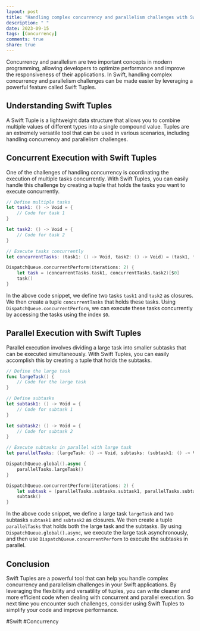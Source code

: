 ```yaml
---
layout: post
title: "Handling complex concurrency and parallelism challenges with Swift Tuples."
description: " "
date: 2023-09-15
tags: [Concurrency]
comments: true
share: true
---
```


Concurrency and parallelism are two important concepts in modern programming, allowing developers to optimize performance and improve the responsiveness of their applications. In Swift, handling complex concurrency and parallelism challenges can be made easier by leveraging a powerful feature called Swift Tuples.

## Understanding Swift Tuples

A Swift Tuple is a lightweight data structure that allows you to combine multiple values of different types into a single compound value. Tuples are an extremely versatile tool that can be used in various scenarios, including handling concurrency and parallelism challenges.

## Concurrent Execution with Swift Tuples

One of the challenges of handling concurrency is coordinating the execution of multiple tasks concurrently. With Swift Tuples, you can easily handle this challenge by creating a tuple that holds the tasks you want to execute concurrently.

```swift
// Define multiple tasks
let task1: () -> Void = {
    // Code for task 1
}

let task2: () -> Void = {
    // Code for task 2
}

// Execute tasks concurrently
let concurrentTasks: (task1: () -> Void, task2: () -> Void) = (task1, task2)

DispatchQueue.concurrentPerform(iterations: 2) {
    let task = (concurrentTasks.task1, concurrentTasks.task2)[$0]
    task()
}
```

In the above code snippet, we define two tasks `task1` and `task2` as closures. We then create a tuple `concurrentTasks` that holds these tasks. Using `DispatchQueue.concurrentPerform`, we can execute these tasks concurrently by accessing the tasks using the index `$0`.

## Parallel Execution with Swift Tuples

Parallel execution involves dividing a large task into smaller subtasks that can be executed simultaneously. With Swift Tuples, you can easily accomplish this by creating a tuple that holds the subtasks.

```swift
// Define the large task
func largeTask() {
    // Code for the large task
}

// Define subtasks
let subtask1: () -> Void = {
    // Code for subtask 1
}

let subtask2: () -> Void = {
    // Code for subtask 2
}

// Execute subtasks in parallel with large task
let parallelTasks: (largeTask: () -> Void, subtasks: (subtask1: () -> Void, subtask2: () -> Void)) = (largeTask, (subtask1, subtask2))

DispatchQueue.global().async {
    parallelTasks.largeTask()
}

DispatchQueue.concurrentPerform(iterations: 2) {
    let subtask = (parallelTasks.subtasks.subtask1, parallelTasks.subtasks.subtask2)[$0]
    subtask()
}
```

In the above code snippet, we define a large task `largeTask` and two subtasks `subtask1` and `subtask2` as closures. We then create a tuple `parallelTasks` that holds both the large task and the subtasks. By using `DispatchQueue.global().async`, we execute the large task asynchronously, and then use `DispatchQueue.concurrentPerform` to execute the subtasks in parallel.

## Conclusion

Swift Tuples are a powerful tool that can help you handle complex concurrency and parallelism challenges in your Swift applications. By leveraging the flexibility and versatility of tuples, you can write cleaner and more efficient code when dealing with concurrent and parallel execution. So next time you encounter such challenges, consider using Swift Tuples to simplify your code and improve performance.

#Swift #Concurrency